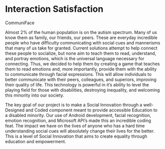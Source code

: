 # Interaction Satisfaction
CommuniFace

Almost 2% of the human population is on the autism spectrum. Many of us know them as family, our friends, our peers. These are everyday incredible people who have difficulty communicating with social cues and mannerisms that many of us take for granted. Current solutions attempt to help connect these people to socialize, but none aim to teach them to read, understand, and portray emotions, which is the universal language necessary for connecting. Thus, we decided to help them by creating a game that teaches them to read emotions and, more importantly, provide them with the ability to communicate through facial expressions. This will allow individuals to better communicate with their peers, colleagues, and superiors, improving their quality of life. This technology is powerful in it’s ability to level the playing field for those with disabilities, destroying inequality, and welcoming this minority into our society.

The key goal of our project is to make a Social Innovation through a well-Designed and Coded component meant to provide accessible Education to a disabled minority. Our use of Android development, facial recognition, emotion recognition, and Microsoft API’s made this an incredible coding feat. The impact we have on the lives of anyone who has a hard time understanding social cues will absolutely change their lives for the better. This is a level of Social Innovation that aims to create equality through education and empowerment.
